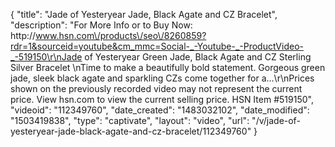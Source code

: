 {
    "title": "Jade of Yesteryear Jade, Black Agate and CZ Bracelet",
    "description": "For More Info or to Buy Now: http:\/\/www.hsn.com\/products\/seo\/8260859?rdr=1&sourceid=youtube&cm_mmc=Social-_-Youtube-_-ProductVideo-_-519150\r\nJade of Yesteryear Green Jade, Black Agate and CZ Sterling Silver Bracelet \nTime to make a beautifully bold statement. Gorgeous green jade, sleek black agate and sparkling CZs come together for a...\r\nPrices shown on the previously recorded video may not represent the current price.  View hsn.com to view the current selling price. HSN Item #519150",
    "videoid": "112349760",
    "date_created": "1483032102",
    "date_modified": "1503419838",
    "type": "captivate",
    "layout": "video",
    "url": "\/v\/jade-of-yesteryear-jade-black-agate-and-cz-bracelet\/112349760"
}